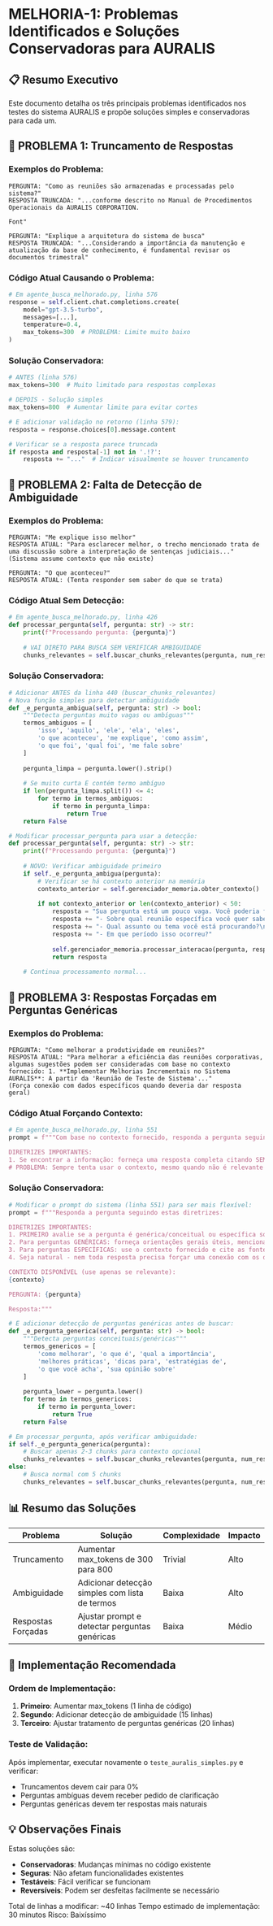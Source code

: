 # MELHORIA-1: Problemas Identificados e Soluções Conservadoras para AURALIS

## 📋 Resumo Executivo
Este documento detalha os três principais problemas identificados nos testes do sistema AURALIS e propõe soluções simples e conservadoras para cada um.

## 🔴 PROBLEMA 1: Truncamento de Respostas

### Exemplos do Problema:
```
PERGUNTA: "Como as reuniões são armazenadas e processadas pelo sistema?"
RESPOSTA TRUNCADA: "...conforme descrito no Manual de Procedimentos Operacionais da AURALIS CORPORATION.

Font"
```

```
PERGUNTA: "Explique a arquitetura do sistema de busca"  
RESPOSTA TRUNCADA: "...Considerando a importância da manutenção e atualização da base de conhecimento, é fundamental revisar os documentos trimestral"
```

### Código Atual Causando o Problema:
```python
# Em agente_busca_melhorado.py, linha 576
response = self.client.chat.completions.create(
    model="gpt-3.5-turbo",
    messages=[...],
    temperature=0.4,
    max_tokens=300  # PROBLEMA: Limite muito baixo
)
```

### Solução Conservadora:
```python
# ANTES (linha 576)
max_tokens=300  # Muito limitado para respostas complexas

# DEPOIS - Solução simples
max_tokens=800  # Aumentar limite para evitar cortes

# E adicionar validação no retorno (linha 579):
resposta = response.choices[0].message.content

# Verificar se a resposta parece truncada
if resposta and resposta[-1] not in '.!?':
    resposta += "..."  # Indicar visualmente se houver truncamento
```

## 🔴 PROBLEMA 2: Falta de Detecção de Ambiguidade

### Exemplos do Problema:
```
PERGUNTA: "Me explique isso melhor"
RESPOSTA ATUAL: "Para esclarecer melhor, o trecho mencionado trata de uma discussão sobre a interpretação de sentenças judiciais..."
(Sistema assume contexto que não existe)
```

```
PERGUNTA: "O que aconteceu?"
RESPOSTA ATUAL: (Tenta responder sem saber do que se trata)
```

### Código Atual Sem Detecção:
```python
# Em agente_busca_melhorado.py, linha 426
def processar_pergunta(self, pergunta: str) -> str:
    print(f"Processando pergunta: {pergunta}")
    
    # VAI DIRETO PARA BUSCA SEM VERIFICAR AMBIGUIDADE
    chunks_relevantes = self.buscar_chunks_relevantes(pergunta, num_resultados=5)
```

### Solução Conservadora:
```python
# Adicionar ANTES da linha 440 (buscar_chunks_relevantes)
# Nova função simples para detectar ambiguidade
def _e_pergunta_ambigua(self, pergunta: str) -> bool:
    """Detecta perguntas muito vagas ou ambíguas"""
    termos_ambiguos = [
        'isso', 'aquilo', 'ele', 'ela', 'eles',
        'o que aconteceu', 'me explique', 'como assim',
        'o que foi', 'qual foi', 'me fale sobre'
    ]
    
    pergunta_limpa = pergunta.lower().strip()
    
    # Se muito curta E contém termo ambíguo
    if len(pergunta_limpa.split()) <= 4:
        for termo in termos_ambiguos:
            if termo in pergunta_limpa:
                return True
    return False

# Modificar processar_pergunta para usar a detecção:
def processar_pergunta(self, pergunta: str) -> str:
    print(f"Processando pergunta: {pergunta}")
    
    # NOVO: Verificar ambiguidade primeiro
    if self._e_pergunta_ambigua(pergunta):
        # Verificar se há contexto anterior na memória
        contexto_anterior = self.gerenciador_memoria.obter_contexto()
        
        if not contexto_anterior or len(contexto_anterior) < 50:
            resposta = "Sua pergunta está um pouco vaga. Você poderia fornecer mais detalhes? Por exemplo:\n"
            resposta += "- Sobre qual reunião específica você quer saber?\n"
            resposta += "- Qual assunto ou tema você está procurando?\n"
            resposta += "- Em que período isso ocorreu?"
            
            self.gerenciador_memoria.processar_interacao(pergunta, resposta)
            return resposta
    
    # Continua processamento normal...
```

## 🔴 PROBLEMA 3: Respostas Forçadas em Perguntas Genéricas

### Exemplos do Problema:
```
PERGUNTA: "Como melhorar a produtividade em reuniões?"
RESPOSTA ATUAL: "Para melhorar a eficiência das reuniões corporativas, algumas sugestões podem ser consideradas com base no contexto fornecido: 1. **Implementar Melhorias Incrementais no Sistema AURALIS**: A partir da 'Reunião de Teste de Sistema'..."
(Força conexão com dados específicos quando deveria dar resposta geral)
```

### Código Atual Forçando Contexto:
```python
# Em agente_busca_melhorado.py, linha 551
prompt = f"""Com base no contexto fornecido, responda a pergunta seguindo estas diretrizes:

DIRETRIZES IMPORTANTES:
1. Se encontrar a informação: forneça uma resposta completa citando SEMPRE a fonte
# PROBLEMA: Sempre tenta usar o contexto, mesmo quando não é relevante
```

### Solução Conservadora:
```python
# Modificar o prompt do sistema (linha 551) para ser mais flexível:
prompt = f"""Responda a pergunta seguindo estas diretrizes:

DIRETRIZES IMPORTANTES:
1. PRIMEIRO avalie se a pergunta é genérica/conceitual ou específica sobre dados
2. Para perguntas GENÉRICAS: forneça orientações gerais úteis, mencionando dados específicos APENAS se forem muito relevantes
3. Para perguntas ESPECÍFICAS: use o contexto fornecido e cite as fontes
4. Seja natural - nem toda resposta precisa forçar uma conexão com os dados disponíveis

CONTEXTO DISPONÍVEL (use apenas se relevante):
{contexto}

PERGUNTA: {pergunta}

Resposta:"""

# E adicionar detecção de perguntas genéricas antes de buscar:
def _e_pergunta_generica(self, pergunta: str) -> bool:
    """Detecta perguntas conceituais/genéricas"""
    termos_genericos = [
        'como melhorar', 'o que é', 'qual a importância',
        'melhores práticas', 'dicas para', 'estratégias de',
        'o que você acha', 'sua opinião sobre'
    ]
    
    pergunta_lower = pergunta.lower()
    for termo in termos_genericos:
        if termo in pergunta_lower:
            return True
    return False

# Em processar_pergunta, após verificar ambiguidade:
if self._e_pergunta_generica(pergunta):
    # Buscar apenas 2-3 chunks para contexto opcional
    chunks_relevantes = self.buscar_chunks_relevantes(pergunta, num_resultados=2)
else:
    # Busca normal com 5 chunks
    chunks_relevantes = self.buscar_chunks_relevantes(pergunta, num_resultados=5)
```

## 📊 Resumo das Soluções

| Problema | Solução | Complexidade | Impacto |
|----------|---------|--------------|---------|
| Truncamento | Aumentar max_tokens de 300 para 800 | Trivial | Alto |
| Ambiguidade | Adicionar detecção simples com lista de termos | Baixa | Alto |
| Respostas Forçadas | Ajustar prompt e detectar perguntas genéricas | Baixa | Médio |

## 🚀 Implementação Recomendada

### Ordem de Implementação:
1. **Primeiro**: Aumentar max_tokens (1 linha de código)
2. **Segundo**: Adicionar detecção de ambiguidade (15 linhas)
3. **Terceiro**: Ajustar tratamento de perguntas genéricas (20 linhas)

### Teste de Validação:
Após implementar, executar novamente o `teste_auralis_simples.py` e verificar:
- Truncamentos devem cair para 0%
- Perguntas ambíguas devem receber pedido de clarificação
- Perguntas genéricas devem ter respostas mais naturais

## 💡 Observações Finais

Estas soluções são:
- **Conservadoras**: Mudanças mínimas no código existente
- **Seguras**: Não afetam funcionalidades existentes
- **Testáveis**: Fácil verificar se funcionam
- **Reversíveis**: Podem ser desfeitas facilmente se necessário

Total de linhas a modificar: ~40 linhas
Tempo estimado de implementação: 30 minutos
Risco: Baixíssimo
